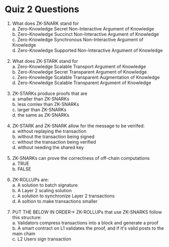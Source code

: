 # Quiz 2 Questions
1. What does ZK-SNARK stand for<br>
    a. Zero-Knowledge Secret Non-Interactive Argument of Knowledge<br>
    b. Zero-Knowledge Succinct Non-Interactive Argument of Knowledge<br>
    c. Zero-Knowledge Synchronous Non-Interactive Argument of Knowledge<br>
    d. Zero-Knowledge Supported Non-Interactive Argument of Knowledge<br><br>    
2. What does ZK-STARK stand for<br>
    a. Zero-Knowledge Scalable Transport Argument of Knowledge<br>
    b. Zero-Knowledge Secret Transparent Argument of Knowledge<br>
    c. Zero-Knowledge Scalable Transparent Augmentation of Knowledge<br>
    d. Zero-Knowledge Scalable Transparent Argument of Knowledge<br><br>
3. ZK-STARKs produce proofs that are<br>
    a. smaller than ZK-SNARKs<br>
    b. less comlex than ZK-SNARKs<br>
    c. larger than ZK-SNARKs<br>
    d. the same as ZK-SNARKs<br><br>
4. ZK-STARK and ZK-SNARK allow for the message to be veirifed:<br>
    a. without replaying the transaction<br>
    b. without the transaction being signed<br>
    c. without the transaction being verified<br>
    d. without needing the shared key<br><br>
5. ZK-SNARKs can prove the correctness of off-chain computations<br>
    a. TRUE<br>
    b. FALSE<br><br>
6.  ZK-ROLLUPs are:<br>
    a. A solution to batch signature<br>
    b. A Layer 2 scaling solution<br>
    c. A solution to synchronize Layer 2 transactions<br>
    d. A soltion to make transactions smaller<br><br>
7.  PUT THE BELOW IN ORDER-> ZK-ROLLUPs that use ZK-SNARKS follow this structure:<br>
    a. Validators compress transactions into a block and generate a proof<br>
    b. A smart contract on L1 validates the proof, and if it's valid posts to the main chain<br>
    c. L2 Users sign transaction<br><br>
